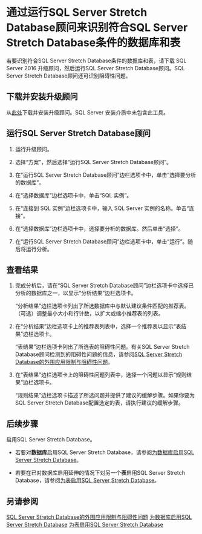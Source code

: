 <properties pageTitle="通过运行SQL Server Stretch Database顾问来识别符合SQL Server Stretch Database条件的数据库和表 | Azure"
	description="了解如何识别符合SQL Server Stretch Database条件的数据库和表。"
	services="sql-server-stretch-database"
	documentationCenter=""
	authors="douglasl"
	manager="jhubbard"
	editor="monicar"/>

<tags
	ms.service="sql-server-stretch-database"
	ms.date="02/26/2016"
	wacn.date="03/10/2016"/>

# 通过运行SQL Server Stretch Database顾问来识别符合SQL Server Stretch Database条件的数据库和表

若要识别符合SQL Server Stretch Database条件的数据库和表，请下载 SQL Server 2016 升级顾问，然后运行SQL Server Stretch Database顾问。SQL Server Stretch Database顾问还可识别阻碍性问题。

## 下载并安装升级顾问
从[此处](http://go.microsoft.com/fwlink/?LinkID=613421)下载并安装升级顾问。SQL Server 安装介质中未包含此工具。

## 运行SQL Server Stretch Database顾问

1.  运行升级顾问。

2.  选择“方案”，然后选择“运行SQL Server Stretch Database顾问”。

3.  在“运行SQL Server Stretch Database顾问”边栏选项卡中，单击“选择要分析的数据库”。

4.  在“选择数据库”边栏选项卡中，单击“SQL 实例”。

5.  在“连接到 SQL 实例”边栏选项卡中，输入 SQL Server 实例的名称。单击“连接”。

6.  在“选择数据库”边栏选项卡中，选择要分析的数据库。然后单击“选择”。

7.  在“运行SQL Server Stretch Database顾问”边栏选项卡中，单击“运行”。随后将运行分析。

## 查看结果

1.  完成分析后，请在“SQL Server Stretch Database顾问”边栏选项卡中选择已分析的数据库之一，以显示“分析结果”边栏选项卡。

    “分析结果”边栏选项卡列出了所选数据库中与默认建议条件匹配的推荐表。（可选）调整最小大小和行计数，以扩大或缩小推荐表的列表。

2.  在“分析结果”边栏选项卡上的推荐表列表中，选择一个推荐表以显示“表结果”边栏选项卡。

    “表结果”边栏选项卡列出了所选表的阻碍性问题。有关SQL Server Stretch Database顾问检测到的阻碍性问题的信息，请参阅[SQL Server Stretch Database的外围应用限制与阻碍性问题](/documentation/articles/sql-server-stretch-database-limitations/)。

3.  在“表结果”边栏选项卡上的阻碍性问题列表中，选择一个问题以显示“规则结果”边栏选项卡。

    “规则结果”边栏选项卡描述了所选问题并提供了建议的缓解步骤。如果你要为SQL Server Stretch Database配置选定的表，请执行建议的缓解步骤。

## 后续步骤
启用SQL Server Stretch Database。

-   若要对**数据库**启用SQL Server Stretch Database，请参阅[为数据库启用SQL Server Stretch Database](/documentation/articles/sql-server-stretch-database-enable-database/)。

-   若要在已对数据库启用延伸的情况下对另一个**表**启用SQL Server Stretch Database，请参阅[为表启用SQL Server Stretch Database](/documentation/articles/sql-server-stretch-database-enable-table/)。

## 另请参阅
[SQL Server Stretch Database的外围应用限制与阻碍性问题](/documentation/articles/sql-server-stretch-database-limitations/)
[为数据库启用SQL Server Stretch Database](/documentation/articles/sql-server-stretch-database-enable-database/)
[为表启用SQL Server Stretch Database](/documentation/articles/sql-server-stretch-database-enable-table/)

<!---HONumber=Mooncake_0307_2016-->